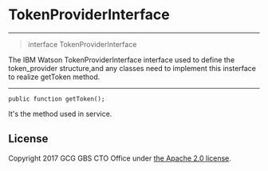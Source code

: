 # TokenProviderInterface

*** 
> interface TokenProviderInterface 

The IBM Watson TokenProviderInterface interface used to define the token_provider structure,and any classes need to implement this insterface to realize getToken method.

***  

```
public function getToken();
```
It's the method used in service.

## License
Copyright 2017 GCG GBS CTO Office under [the Apache 2.0 license](LICENSE).



